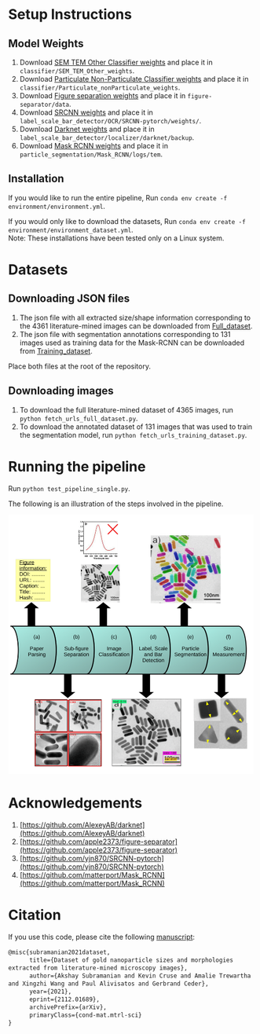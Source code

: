 # Setup Instructions

## Model Weights
1) Download [SEM TEM Other Classifier weights](https://drive.google.com/file/d/1UmzfrGB2K9bKjpNcCbFi1SlccrhlUiVf/view?usp=sharing) and place it in `classifier/SEM_TEM_Other_weights`.
3) Download [Particulate Non-Particulate Classifier weights](https://drive.google.com/file/d/1C6kBePsjeg4NoSaOwrehDdK0X_aSUuc0/view?usp=sharing) and place it in `classifier/Particulate_nonParticulate_weights`.
3) Download [Figure separation weights](https://drive.google.com/file/d/10hYaPTJgdvfcJoI3amXxyL2Jb-X0ANYq/view?usp=sharing) and place it in `figure-separator/data`.
4) Download [SRCNN weights](https://drive.google.com/file/d/11GSW2iZ2UuAge5z2oOXIEiEvLp756qXG/view?usp=sharing) and place it in `label_scale_bar_detector/OCR/SRCNN-pytorch/weights/`.
5) Download [Darknet weights](https://drive.google.com/file/d/19tT2IpOfo0hE3o4zRFNvPsf8JDw8beOO/view?usp=sharing) and place it in `label_scale_bar_detector/localizer/darknet/backup`.
6) Download [Mask RCNN weights](https://drive.google.com/file/d/15Uo5YZjTrFb0kKaDYo1ctUIV-3leQmsR/view?usp=sharing) and place it in `particle_segmentation/Mask_RCNN/logs/tem`.

## Installation

If you would like to run the entire pipeline,
Run `conda env create -f environment/environment.yml`.  

If you would only like to download the datasets,
Run `conda env create -f environment/environment_dataset.yml`.  
Note: These installations have been tested only on a Linux system.

# Datasets
## Downloading JSON files
1) The json file with all extracted size/shape information corresponding to the 4361 literature-mined images can be downloaded from [Full_dataset](https://drive.google.com/file/d/16kMnqD5b4-c3qTi3WB9HaUk3bXESWeDq/view?usp=sharing).
2) The json file with segmentation annotations corresponding to 131 images used as training data for the Mask-RCNN can be downloaded from [Training_dataset](https://drive.google.com/file/d/1Iz0Sxx0DqW-_W4XA0oZHarZrLLcbn6Bf/view?usp=sharing).   
   
Place both files at the root of the repository.

## Downloading images
1) To download the full literature-mined dataset of 4365 images, run `python fetch_urls_full_dataset.py`.
2) To download the annotated dataset of 131 images that was used to train the segmentation model, run `python fetch_urls_training_dataset.py`. 

# Running the pipeline

Run `python test_pipeline_single.py`.  

The following is an illustration of the steps involved in the pipeline.

<img src="docs/pipeline_figure.png" width=500>

# Acknowledgements

1) [https://github.com/AlexeyAB/darknet](https://github.com/AlexeyAB/darknet)
2) [https://github.com/apple2373/figure-separator](https://github.com/apple2373/figure-separator)
3) [https://github.com/yjn870/SRCNN-pytorch](https://github.com/yjn870/SRCNN-pytorch)
4) [https://github.com/matterport/Mask_RCNN](https://github.com/matterport/Mask_RCNN)

# Citation
If you use this code, please cite the following [manuscript](https://arxiv.org/abs/2112.01689):

```
@misc{subramanian2021dataset,
      title={Dataset of gold nanoparticle sizes and morphologies extracted from literature-mined microscopy images}, 
      author={Akshay Subramanian and Kevin Cruse and Amalie Trewartha and Xingzhi Wang and Paul Alivisatos and Gerbrand Ceder},
      year={2021},
      eprint={2112.01689},
      archivePrefix={arXiv},
      primaryClass={cond-mat.mtrl-sci}
}
```
